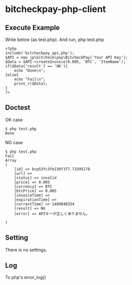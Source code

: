 bitcheckpay-php-client
======================

## Execute Example

Write below (as test.php). And run, php test.php

	<?php
	include('bitcheckpay_api.php');
	$API = new jp\bitcheck\pay\BitcheckPay('Your API Key');
	$Data = $API->createInvoice(0.005, 'BTC', 'ItemName');
	if($Data['result'] == 'OK'){
		echo "Done\n";
	}else{
		echo "Fail\n";
		print_r($Data);
	}
	?>

## Doctest

OK case

	$ php test.php
	Done


NG case

	$ php test.php
	Fail
	Array
	(
	    [id] => bcp53fc3fe238f377.73395178
	    [url] =>
	    [status] => invalid
	    [price] => 0.005
	    [currency] => BTC
	    [btcPrice] => 0.005
	    [invoiceTime] =>
	    [expirationTime] =>
	    [currentTime] => 1409040354
	    [result] => NG
	    [error] => APIキーが正しくありません。

	)


## Setting
There is no settings.

## Log
To php's error_log() 
